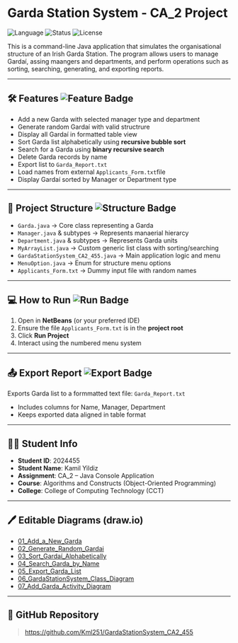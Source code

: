 # Garda Station System - CA_2 Project

![Language](https://img.shields.io/badge/Language-Java-blue)
![Status](https://img.shields.io/badge/Project%20Status-Completed-brightgreen)
![License](https://img.shields.io/badge/License-MIT-lightgrey)


This is a command-line Java application that simulates the organisational structure of an Irish Garda Station.
The program allows users to manage Gardaí, assing maangers and departments,
and perform operations such as sorting, searching, generating, and exporting reports.

---

## 🛠 Features ![Feature Badge](https://img.shields.io/badge/-Key%20Functions-blue)

- Add a new Garda with selected manager type and department
- Generate random Gardaí with valid structrure
- Display all Gardaí in formatted table view
- Sort Garda list alphabetically using **recursive bubble sort**
- Search for a Garda using **binary recursive search**
- Delete Garda records by name
- Export list to `Garda_Report.txt`
- Load names from external `Applicants_Form.txt`file
- Display Gardaí sorted by Manager or Department type

---

## 📂 Project Structure ![Structure Badge](https://img.shields.io/badge/-Organised%20Modules-lightgrey)

- `Garda.java` -> Core class representing a Garda
- `Manager.java` & subtypes -> Represents manaerial hierarcy
- `Department.java` & subtypes -> Represents Garda units 
- `MyArrayList.java` -> Custom generic list class with sorting/searching 
- `GardaStationSystem_CA2_455.java` -> Main application logic and menu
- `MenuOption.java` -> Enum for structure menu options
- `Applicants_Form.txt` -> Dummy input file with random names 

---

## 💻 How to Run ![Run Badge](https://img.shields.io/badge/-Console%20App%20Steps-yellow)

1. Open in **NetBeans** (or your preferred IDE)
2. Ensure the file `Applicants_Form.txt` is in the **project root**
3. Click **Run Project**
4. Interact using the numbered menu system

---

## 📤 Export Report ![Export Badge](https://img.shields.io/badge/-Generates%20TXT%20Report-green)

Exports Garda list to a formmatted text file: `Garda_Report.txt`
- Includes columns for Name, Manager, Department
- Keeps exported data aligned in table format

---

## 👨‍🎓 Student Info

- **Student ID**: 2024455 
- **Student Name**: Kamil Yildiz 
- **Assignment**: CA_2 – Java Console Application  
- **Course**: Algorithms and Constructs (Object-Oriented Programming) 
- **College**: College of Computing Technology (CCT) 

---

## 🖊️ Editable Diagrams (draw.io)

- [01_Add_a_New_Garda](https://app.diagrams.net/?url=https://raw.githubusercontent.com/Kml251/GardaStationSystem_CA2_455/Diagrams_Folder/01_Add_a_New_Garda.drawio)
- [02_Generate_Random_Gardai](https://app.diagrams.net/?url=https://raw.githubusercontent.com/Kml251/GardaStationSystem_CA2_455/Diagrams_Folder/02_Generate_Random_Gardai.drawio)
- [03_Sort_Gardaí_Alphabetically](https://app.diagrams.net/?url=https://raw.githubusercontent.com/Kml251/GardaStationSystem_CA2_455/Diagrams_Folder/03_Sort_Garda%C3%AD_Alphabetically.drawio)
- [04_Search_Garda_by_Name](https://app.diagrams.net/?url=https://raw.githubusercontent.com/Kml251/GardaStationSystem_CA2_455/Diagrams_Folder/04_Search_Garda_by_Name.drawio)
- [05_Export_Garda_List](https://app.diagrams.net/?url=https://raw.githubusercontent.com/Kml251/GardaStationSystem_CA2_455/Diagrams_Folder/05_Export_Garda_List.drawio)
- [06_GardaStationSystem_Class_Diagram](https://app.diagrams.net/?url=https://raw.githubusercontent.com/Kml251/GardaStationSystem_CA2_455/Diagrams_Folder/06_GardaStationSystem_Class_Diagram.drawio)
- [07_Add_Garda_Activity_Diagram](https://app.diagrams.net/?url=https://raw.githubusercontent.com/Kml251/GardaStationSystem_CA2_455/Diagrams_Folder/07_Add_Garda_Activity_Diagram.drawio)

---

## 🔗 GitHub Repository

> https://github.com/Kml251/GardaStationSystem_CA2_455